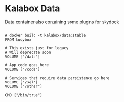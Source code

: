 Kalabox Data
===================

Data container also containing some plugins for skydock

```

# docker build -t kalabox/data:stable .
FROM busybox

# This exists just for legacy
# Will deprecate soon
VOLUME ["/data"]

# App code goes here
VOLUME ["/code"]

# Services that require data persistence go here
VOLUME ["/sql"]
VOLUME ["/other"]

CMD ["/bin/true"]


```
